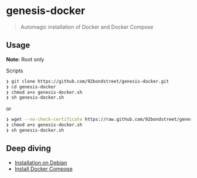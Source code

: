 # genesis-docker

> Automagic installation of Docker and Docker Compose


## Usage

**Note:** Root only

Scripts

```sh
❯ git clone https://github.com/92bondstreet/genesis-docker.git
❯ cd genesis-docker
❯ chmod a+x genesis-docker.sh
❯ sh genesis-docker.sh
```

or

```sh
❯ wget --no-check-certificate https://raw.github.com/92bondstreet/genesis-docker/master/genesis-docker.sh
❯ chmod a+x genesis-docker.sh
❯ sh genesis-docker.sh

```

## Deep diving

* [Installation on Debian](https://docs.docker.com/install/linux/docker-ce/debian)
* [Install Docker Compose](https://docs.docker.com/compose/install/)
